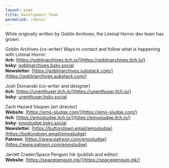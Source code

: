 ```yaml
---
layout: page
title: Development Team
permalink: /about/
---
```


While originally written by Goblin Archives, the Liminal Horror dev team has grown.


Goblin Archives (co-writer)
Ways to contact and follow what is happening with Liminal Horror:
<br>**itch**: [https://goblinarchives.itch.io/](https://goblinarchives.itch.io/)
<br>**bsky**: [goblinarchives.bsky.social](https://bsky.app/profile/goblinarchives.bsky.social)
<br>**Newsletter**: [https://goblinarchives.substack.com/](https://goblinarchives.substack.com/)

Josh Domanski (co-writer and designer)
<br>**itch**: [https://unenthuser.itch.io/](https://unenthuser.itch.io/)
<br>**bsky**: [unenthuser.bsky.social](https://bsky.app/profile/unenthuser.bsky.social)

Zach Hazard Vaupen (art director)
<br>**Website**: [https://emo-sludge.com/](https://emo-sludge.com/)
<br>**itch**: [https://emosludge.itch.io/](https://emosludge.itch.io/)
<br>**bsky**: [emosludge.bsky.social](https://bsky.app/profile/emosludge.bsky.social)
<br>**Newsletter**: [https://buttondown.email/emosludge](https://buttondown.email/emosludge)
<br>**Patreon**: [https://www.patreon.com/emosludge](https://www.patreon.com/emosludge)

Jarrett Crader/Space Penguin Ink (publish and editor)
<br>**Website**: [https://spacepenguin.ink/](https://spacepenguin.ink/)
